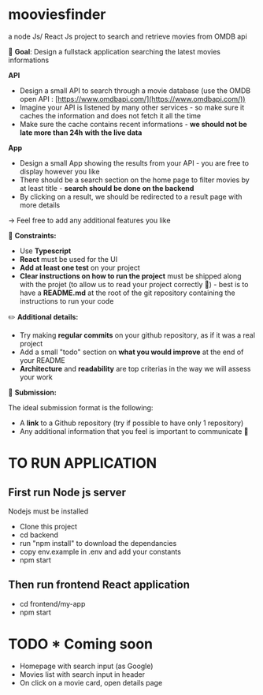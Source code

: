 # mooviesfinder

a node Js/ React Js project to search and retrieve movies from OMDB api

🚀 **Goal**: Design a fullstack application searching the latest movies informations

**API**

- Design a small API to search through a movie database (use the OMDB open API : [https://www.omdbapi.com/](https://www.omdbapi.com/))
- Imagine your API is listened by many other services - so make sure it caches the information and does not fetch it all the time
- Make sure the cache contains recent informations - **we should not be late more than 24h** **with the live data**

**App**

- Design a small App showing the results from your API - you are free to display however you like
- There should be a search section on the home page to filter movies by at least title - **search should be done on the backend**
- By clicking on a result, we should be redirected to a result page with more details

→ Feel free to add any additional features you like

🚧 **Constraints:**

- Use **Typescript**
- **React** must be used for the UI
- **Add at least one test** on your project
- **Clear instructions on how to run the project** must be shipped along with the projet (to allow us to read your project correctly 🙂) - best is to have a **README.md** at the root of the git repository containing the instructions to run your code

✏️ **Additional details:**

- Try making **regular commits** on your github repository, as if it was a real project
- Add a small "todo" section on **what you would improve** at the end of your README
- **Architecture** and **readability** are top criterias in the way we will assess your work

📩 **Submission:**

The ideal submission format is the following:

- A **link** to a Github repository (try if possible to have only 1 repository)
- Any additional information that you feel is important to communicate 🙂

# TO RUN APPLICATION
## First run Node js server

Nodejs must be installed
- Clone this project 
- cd backend
- run "npm install" to download the dependancies
- copy env.example in .env and add your constants
- npm start

## Then run frontend React application
- cd frontend/my-app
- npm start

# TODO * Coming soon 
- Homepage with search input (as Google)
- Movies list with search input in header
- On click on a movie card, open details page
